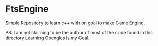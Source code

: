 FtsEngine
=========
Simple Repository to learn c++ with on goal to make Game Engine. 

PS: I am not claiming to be the author of most of the code found in this directory
Learning Opengles is my Goal.
